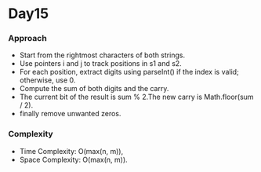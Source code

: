 # Day15

### Approach

- Start from the rightmost characters of both strings.
- Use pointers i and j to track positions in s1 and s2.
- For each position, extract digits using parseInt() if the index is valid; otherwise, use 0.
- Compute the sum of both digits and the carry.
- The current bit of the result is sum % 2.The new carry is Math.floor(sum / 2).
- finally remove unwanted zeros.

### Complexity

- Time Complexity: O(max(n, m)),
- Space Complexity: O(max(n, m)).
